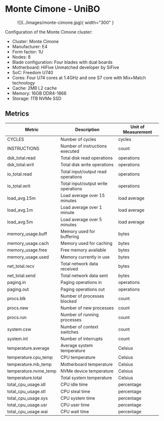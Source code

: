 # Monte Cimone - UniBO

<figure markdown>
  ![](../images/monte-cimone.jpg){ width="300" }
</figure>

Configuration of the Monte Cimone cluster:

- Cluster: Monte Cimone
- Manufacturer: E4
- Form factor: 1U
- Nodes: 8
- Blade configuration: Four blades with dual boards
- Motherboard: HiFive Unmatched developer by SiFive
- SoC: Freedom U740
- Cores: Four U74 cores at 1.4GHz and one S7 core with Mix+Match technology
- Cache: 2MB L2 cache
- Memory: 16GB DDR4-1866
- Storage: 1TB NVMe SSD


## Metrics

| Metric | Description | Unit of Measurement |
|--------|-------------|---------------------|
| CYCLES | Number of cycles | cycles |
| INSTRUCTIONS | Number of instructions executed | count |
| dsk_total.read | Total disk read operations | operations |
| dsk_total.writ | Total disk write operations | operations |
| io_total.read | Total input/output read operations | operations |
| io_total.writ | Total input/output write operations | operations |
| load_avg.15m | Load average over 15 minutes | load average |
| load_avg.1m | Load average over 1 minute | load average |
| load_avg.5m | Load average over 5 minutes | load average |
| memory_usage.buff | Memory used for buffering | bytes |
| memory_usage.cach | Memory used for caching | bytes |
| memory_usage.free | Free memory available | bytes |
| memory_usage.used | Memory currently in use | bytes |
| net_total.recv | Total network data received | bytes |
| net_total.send | Total network data sent | bytes |
| paging.in | Paging operations in | operations |
| paging.out | Paging operations out | operations |
| procs.blk | Number of processes blocked | count |
| procs.new | Number of new processes | count |
| procs.run | Number of running processes | count |
| system.csw | Number of context switches | count |
| system.int | Number of interrupts | count |
| temperature.average | Average system temperature | Celsius |
| temperature.cpu_temp | CPU temperature | Celsius |
| temperature.mb_temp | Motherboard temperature | Celsius |
| temperature.nvme_temp | NVMe device temperature | Celsius |
| temperature.total | Total system temperature | Celsius |
| total_cpu_usage.idl | CPU idle time | percentage |
| total_cpu_usage.stl | CPU steal time | percentage |
| total_cpu_usage.sys | CPU system time | percentage |
| total_cpu_usage.usr | CPU user time | percentage |
| total_cpu_usage.wai | CPU wait time | percentage |
